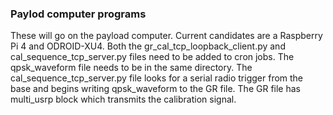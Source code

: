 ### Paylod computer programs
These will go on the payload computer. Current candidates are a Raspberry Pi 4 and ODROID-XU4.
Both the gr_cal_tcp_loopback_client.py and cal_sequence_tcp_server.py files need to be added to cron jobs. The qpsk_waveform file needs to be in the same directory.
The cal_sequence_tcp_server.py file looks for a serial radio trigger from the base and begins writing qpsk_waveform to the GR file.
The GR file has multi_usrp block which transmits the calibration signal.
